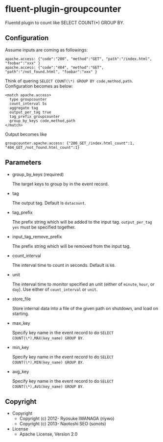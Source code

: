 # fluent-plugin-groupcounter

Fluentd plugin to count like SELECT COUNT(\*) GROUP BY.

## Configuration

Assume inputs are coming as followings:

    apache.access: {"code":"200", "method":"GET", "path":"/index.html", "foobar":"xxx" }
    apache.access: {"code":"404", "method":"GET", "path":"/not_found.html", "foobar":"xxx" }

Think of quering `SELECT COUNT(\*) GROUP BY code,method,path`. Configuration becomes as below:

    <match apache.access>
      type groupcounter
      count_interval 5s
      aggregate tag
      output_per_tag true
      tag_prefix groupcounter
      group_by_keys code,method,path
    </match>

Output becomes like

    groupcounter.apache.access: {"200_GET_/index.html_count":1, "404_GET_/not_found.html_count":1}

## Parameters

* group\_by\_keys (required)

    The target keys to group by in the event record.

* tag

    The output tag. Default is `datacount`.

* tag\_prefix

    The prefix string which will be added to the input tag. `output_per_tag yes` must be specified together. 

* input\_tag\_remove\_prefix

    The prefix string which will be removed from the input tag.

* count\_interval

    The interval time to count in seconds. Default is `60`.

* unit

    The interval time to monitor specified an unit (either of `minute`, `hour`, or `day`).
    Use either of `count_interval` or `unit`.

* store\_file

    Store internal data into a file of the given path on shutdown, and load on starting.

* max\_key

    Specify key name in the event record to do `SELECT COUNT(\*),MAX(key_name) GROUP BY`.

* min\_key

    Specify key name in the event record to do `SELECT COUNT(\*),MIN(key_name) GROUP BY`.

* avg\_key

    Specify key name in the event record to do `SELECT COUNT(\*),AVG(key_name) GROUP BY`.

## Copyright

* Copyright
  * Copyright (c) 2012- Ryosuke IWANAGA (riywo)
  * Copyright (c) 2013- Naotoshi SEO (sonots)
* License
  * Apache License, Version 2.0
